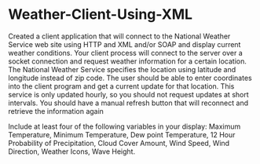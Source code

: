 # Weather-Client-Using-XML

Created a client application that will connect to the National Weather Service web site using HTTP and XML and/or SOAP and display current weather conditions. Your client process will connect to the server over a socket connection and request weather information for a certain location. The National Weather Service specifies the location using latitude and longitude instead of zip code. The user should be able to enter coordinates into the client program and get a current update for that location. This service is only updated hourly, so you should not request updates at short intervals. You should have a manual refresh button that will reconnect and retrieve the information again

Include at least four of the following variables in your display: Maximum Temperature, Minimum Temperature, Dew point Temperature, 12 Hour Probability of Precipitation, Cloud Cover Amount, Wind Speed, Wind Direction, Weather Icons, Wave Height.
